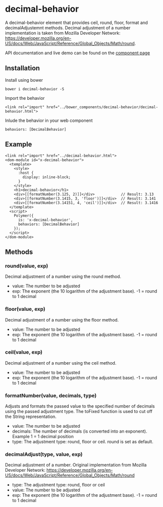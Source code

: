 # decimal-behavior

A decimal-behavior element that provides ceil, round, floor, format and decimalAdjustemnt methods. 
Decimal adjustment of a number implementation is taken from Mozilla Developer Network: https://developer.mozilla.org/en-US/docs/Web/JavaScript/Reference/Global_Objects/Math/round.

API documentation and live demo can be found on the <a href="http://protoss78.github.io/decimal-behavior">component page</a>

## Installation
Install using bower

    bower i decimal-behavior -S

Import the behavior

    <link rel="import" href="../bower_components/decimal-behavior/decimal-behavior.html">

Inlude the behavior in your web component

    behaviors: [DecimalBehavior]

## Example

    <link rel="import" href="../decimal-behavior.html">
    <dom-module id="x-decimal-behavior">
      <template>
        <style>
          :host {
            display: inline-block;
          }
        </style>
        <h1>decimal-behavior</h1>
        <div>[[formatNumber(3.125, 2)]]</div>            // Result: 3.13
        <div>[[formatNumber(3.1415, 3, 'floor')]]</div>  // Result: 3.141
        <div>[[formatNumber(3.14151, 4, 'ceil')]]</div>  // Result: 3.1416
      </template>
      <script>
        Polymer({
          is: 'x-decimal-behavior',
          behaviors: [DecimalBehavior]
        });
      </script>
    </dom-module>

## Methods
### round(value, exp)
Decimal adjustment of a number using the round method.
* value: The number to be adjusted
* exp: The exponent (the 10 logarithm of the adjustment base). -1 = round to 1 decimal
 
### floor(value, exp)
Decimal adjustment of a number using the floor method.
* value: The number to be adjusted
* exp: The exponent (the 10 logarithm of the adjustment base). -1 = round to 1 decimal

### ceil(value, exp)
Decimal adjustment of a number using the ceil method.
* value: The number to be adjusted
* exp: The exponent (the 10 logarithm of the adjustment base). -1 = round to 1 decimal

### formatNumber(value, decimals, type)
Adjusts and formats the passed value to the specified number of decimals using the passed adjustment type. 
The toFixed function is used to  cut off the String representation.
* value: The number to be adjusted
* decimals: The number of decimals (is converted into an exponent). Example 1 = 1 decimal position
* type: The adjustment type: round, floor or ceil. round is set as default.

### decimalAdjust(type, value, exp)
Decimal adjustment of a number.
Original implementation from Mozilla Developer Network: https://developer.mozilla.org/en-US/docs/Web/JavaScript/Reference/Global_Objects/Math/round
* type: The adjustment type: round, floor or ceil
* value: The number to be adjusted
* exp: The exponent (the 10 logarithm of the adjustment base). -1 = round to 1 decimal
